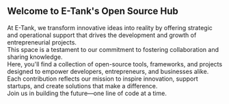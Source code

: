 ## Welcome to E-Tank's Open Source Hub
At E-Tank, we transform innovative ideas into reality by offering strategic and operational support that drives the development and growth of entrepreneurial projects.  
This space is a testament to our commitment to fostering collaboration and sharing knowledge.  
Here, you'll find a collection of open-source tools, frameworks, and projects designed to empower developers, entrepreneurs, and businesses alike. Each contribution reflects our mission to inspire innovation, support startups, and create solutions that make a difference.  
Join us in building the future—one line of code at a time.
